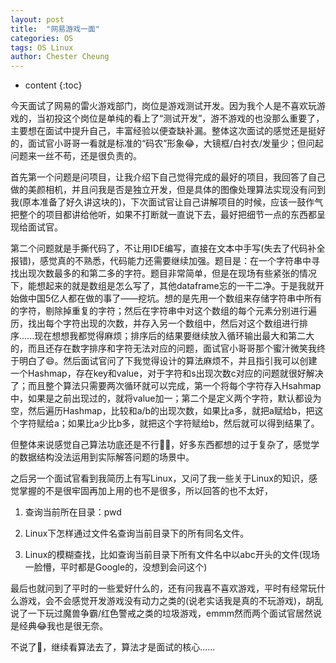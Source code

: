 ```yaml
---
layout: post
title:  "网易游戏一面"
categories: OS
tags: OS Linux
author: Chester Cheung
---
```


* content
{:toc}


今天面试了网易的雷火游戏部门，岗位是游戏测试开发。因为我个人是不喜欢玩游戏的，当初投这个岗位是单纯的看上了“测试开发”，游不游戏的也没那么重要了，主要想在面试中提升自己，丰富经验以便查缺补漏。整体这次面试的感觉还是挺好的，面试官小哥哥一看就是标准的“码农”形象😂，大镜框/白衬衣/发量少；但问起问题来一丝不苟，还是很负责的。








首先第一个问题是问项目，让我介绍下自己觉得完成的最好的项目，我回答了自己做的美颜相机，并且问我是否是独立开发，但是具体的图像处理算法实现没有问到我(原本准备了好久讲这块的)，下次面试官让自己讲解项目的时候，应该一鼓作气把整个的项目都讲给他听，如果不打断就一直说下去，最好把细节一点的东西都呈现给面试官。

第二个问题就是手撕代码了，不让用IDE编写，直接在文本中手写(失去了代码补全报错)，感觉真的不熟悉，代码能力还需要继续加强。题目是：在一个字符串中寻找出现次数最多的和第二多的字符。题目非常简单，但是在现场有些紧张的情况下，能想起来的就是数组是怎么写了，其他dataframe忘的一干二净。于是我就开始做中国5亿人都在做的事了——挖坑。想的是先用一个数组来存储字符串中所有的字符，剔除掉重复的字符；然后在字符串中对这个数组的每个元素分别进行遍历，找出每个字符出现的次数，并存入另一个数组中，然后对这个数组进行排序......现在想想我都觉得麻烦；排序后的结果要继续放入循环输出最大和第二大的，而且还存在数字排序和字符无法对应的问题，面试官小哥哥那个蜜汁微笑我终于明白了😄。然后面试官问了下我觉得设计的算法麻烦不，并且指引我可以创建一个Hashmap，存在key和value，对于字符和s出现次数c对应的问题就很好解决了；而且整个算法只需要两次循环就可以完成，第一个将每个字符存入Hsahmap中，如果是之前出现过的，就将value加一；第二个是定义两个字符，默认都设为空，然后遍历Hashmap，比较和a/b的出现次数，如果比a多，就把a赋给b，把这个字符赋给a；如果比a少比b多，就把这个字符赋给b，然后就可以得到结果了。

但整体来说感觉自己算法功底还是不行🙅‍♂️，好多东西都想的过于复杂了，感觉学的数据结构没法运用到实际解答问题的场景中。

之后另一个面试官看到我简历上有写Linux，又问了我一些关于Linux的知识，感觉掌握的不是很牢固再加上用的也不是很多，所以回答的也不太好，

1. 查询当前所在目录：pwd

2. Linux下怎样通过文件名查询当前目录下的所有同名文件。 

3. Linux的模糊查找，比如查询当前目录下所有文件名中以abc开头的文件(现场一脸懵，平时都是Google的，没想到会问这个)

最后也就问到了平时的一些爱好什么的，还有问我喜不喜欢游戏，平时有经常玩什么游戏，会不会感觉开发游戏没有动力之类的(说老实话我是真的不玩游戏)，胡乱说了一下玩过魔兽争霸/红色警戒之类的垃圾游戏，emmm然而两个面试官居然说是经典😂我也是很无奈。

不说了🙊，继续看算法去了，算法才是面试的核心......
